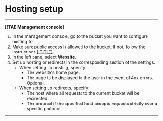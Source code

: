 # Hosting setup

---

**[!TAB Management console]**

1. In the management console, go to the bucket you want to configure hosting for.
2. Make sure public access is allowed to the bucket. If not, follow the instructions [[!TITLE]](../operations/buckets/bucket-availability.md).
1. In the left pane, select **Website**.
2. Set up hosting or redirects in the corresponding section of the settings.
    - When setting up hosting, specify:
      - The website's home page.
      - The page to be displayed to the user in the event of 4xx errors. Optional.
    - When setting up redirects, specify:
      - The host where all requests to the current bucket will be redirected.
      - The protocol if the specified host accepts requests strictly over a specific protocol.

---

